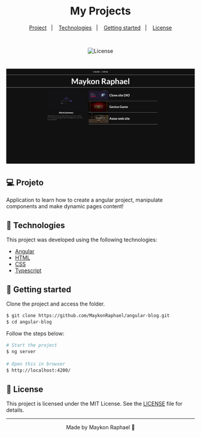 <div align="center">
  <h1>My Projects</h1>
</div>

<p align="center">
  <a href="#project">Project</a>&nbsp;&nbsp;&nbsp;|&nbsp;&nbsp;&nbsp;
  <a href="#-technologies">Technologies</a>&nbsp;&nbsp;&nbsp;|&nbsp;&nbsp;&nbsp;
  <a href="#-Getting started">Getting started</a>&nbsp;&nbsp;&nbsp;|&nbsp;&nbsp;&nbsp;
  <a href="#-license">License</a>
</p>

<br>

<p align="center">
  <img alt="License" src="https://img.shields.io/static/v1?label=license&message=MIT&color=E51C44&labelColor=0A1033">
</p>

<h1 align="center">
    <img alt="My Projects" title="My Projects" src=".github/cover.png" />
</h1>


## 💻 Projeto

Application to learn how to create a angular project, manipulate components and make dynamic pages content!


## 🧪 Technologies

This project was developed using the following technologies:
 
- [Angular](https://angular.io)
- [HTML](https://developer.mozilla.org/pt-BR/docs/Web/HTML)
- [CSS](https://developer.mozilla.org/pt-BR/docs/Web/CSS)
- [Typescript](https://www.typescriptlang.org)

## 🚀 Getting started

Clone the project and access the folder.

```bash
$ git clone https://github.com/MaykonRaphael/angular-blog.git
$ cd angular-blog
```

Follow the steps below:
```bash
# Start the project
$ ng server

# Open this in browser
$ http://localhost:4200/
```

## 📝 License

This project is licensed under the MIT License. See the [LICENSE](LICENSE.md) file for details.

---
<p align="center">
  Made by Maykon Raphael 👋
</p>
